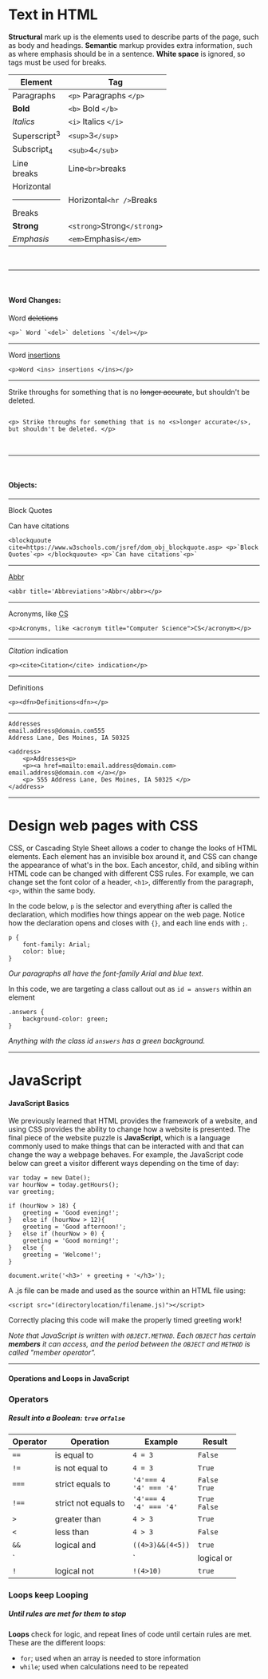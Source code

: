 # Text in HTML
**Structural** mark up is the elements used to describe parts of the page, such as body and headings. **Semantic** markup provides extra information, such as where emphasis should be in a sentence. **White space** is ignored, so tags must be used for breaks.

Element | Tag
------------ | -------------
Paragraphs |`<p>` Paragraphs `</p>`
**Bold**| `<b>` Bold `</b>`
*Italics* | `<i>` Italics `</i>`
Superscript<sup>3</sup> | `<sup>`3`</sup>`
Subscript<sub>4</sub> | `<sub>`4`</sub>`
Line <br>breaks | Line`<br>`breaks
Horizontal <hr /> Breaks | Horizontal`<hr />`Breaks
<strong>Strong</strong> | `<strong>`Strong`</strong>` 
<em>Emphasis</em> | `<em>`Emphasis`</em>`

<br>
<hr />
<br>

#### Word Changes:

<p> Word <del> deletions </del> </p>  

```
<p>` Word `<del>` deletions `</del></p> 
```
<hr />

<p> Word <ins> insertions </ins> </p>  

```
<p>Word <ins> insertions </ins></p>
```
<hr />

<p> Strike throughs for something that is no <s>longer accurate</s>, but shouldn't be deleted. </p> 

```

<p> Strike throughs for something that is no <s>longer accurate</s>, but shouldn't be deleted. </p>

```
<br>
<hr />
<br>

#### Objects: 
<hr />

<blockquoute cite=https://www.w3schools.com/jsref/dom_obj_blockquote.asp> <p>Block Quotes<p> </blockquoute> <p>Can have citations<p> 

```
<blockquoute cite=https://www.w3schools.com/jsref/dom_obj_blockquote.asp> <p>`Block Quotes`<p> </blockquoute> <p>`Can have citations`<p>`
```
<hr />
<p> <abbr title='Abbreviations'>Abbr</abbr> </p> 

```
<abbr title='Abbreviations'>Abbr</abbr></p>
```
<hr />

<p> Acronyms, like <acronym title="Computer Science"> CS </acronym></p> 

```
<p>Acronyms, like <acronym title="Computer Science">CS</acronym></p>
```
<hr />

<p><cite>Citation</cite> indication</p> 

```
<p><cite>Citation</cite> indication</p>
```
<hr />

<p>Definitions</p>

```
<p><dfn>Definitions<dfn></p>
```

<hr />

    Addresses
    email.address@domain.com555 
    Address Lane, Des Moines, IA 50325

```
<address>
    <p>Addresses<p>
    <p><a href=mailto:email.address@domain.com> email.address@domain.com </a></p>
    <p> 555 Address Lane, Des Moines, IA 50325 </p>
</address>
```
<hr />

# Design web pages with CSS
CSS, or Cascading Style Sheet allows a coder to change the looks of HTML elements. Each element has an invisible box around it, and CSS can change the appearance of what's in the box. Each ancestor, child, and sibling within HTML code can be changed with different CSS rules. For example, we can change set the font color of a header, `<h1>`, differently from the paragraph, `<p>`, within the same body.

In the code below, `p` is the selector and everything after is called the declaration, which modifies how things appear on the web page. Notice how the declaration opens and closes with `{}`, and each line ends with `;`.

```
p {
    font-family: Arial;
    color: blue;
}
```
*Our paragraphs all have the font-family Arial and blue text.*

In this code, we are targeting a class callout out as `id = answers` within an element

```
.answers {
    background-color: green;
}
```

*Anything with the class id `answers` has a green background.*

<hr />

# JavaScript

#### JavaScript Basics

We previously learned that HTML provides the framework of a website, and using CSS provides the ability to change how a website is presented. The final piece of the website puzzle is **JavaScript**, which is a language commonly used to make things that can be interacted with and that can change the way a webpage behaves. For example, the JavaScript code below can greet a visitor different ways depending on the time of day:

```
var today = new Date();
var hourNow = today.getHours();
var greeting;

if (hourNow > 18) {
    greeting = 'Good evening!';
}   else if (hourNow > 12){
    greeting = 'Good afternoon!';
}   else if (hourNow > 0) {
    greeting = 'Good morning!';
}   else {
    greeting = 'Welcome!';
}

document.write('<h3>' + greeting + '</h3>');

```

A .js file can be made and used as the source within an HTML file using:

```
<script src="(directorylocation/filename.js)"></script>
```

Correctly placing this code will make the properly timed greeting work! 

*Note that JavaScript is written with `OBJECT.METHOD`. Each `OBJECT` has certain **members** it can access, and the period between the `OBJECT` and `METHOD` is called "member operator".*

<hr />

#### Operations and Loops in JavaScript

### Operators
##### *Result into a Boolean: `true` or`false`*

Operator | Operation | Example | Result
------------ | ------------- | ------------- | -------
`==` |is equal to | `4 = 3` | `False`
`!=` | is not equal to | `4 = 3` | `True`
`===` | strict equals to | `'4'=== 4` <br> `'4' === '4'`| `False` <br> `True`
`!==`| strict not equals to| `'4'=== 4` <br> `'4' === '4'`| `True` <br> `False`
`>` | greater than| `4 > 3`|  `True`
`<` | less than | `4 > 3` | `False`
`&&` | logical and | `((4>3)&&(4<5))`|`true`
`||` | logical or | `((4>3)||(4>100))`| `true`
`!`| logical not | `!(4>10)`| `true`

### Loops keep Looping
##### *Until rules are met for them to stop*

**Loops** check for logic, and repeat lines of code until certain rules are met. These are the different loops:

- `for`; used when an array is needed to store information
- `while`; used when calculations need to be repeated